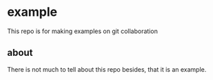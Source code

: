 # example
This repo is for making examples on git collaboration


## about
There is not much to tell about this repo besides, that it is an example.
